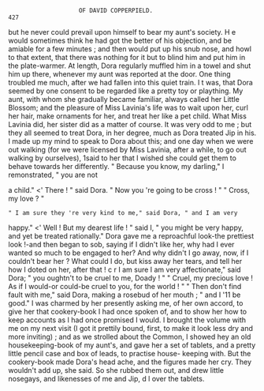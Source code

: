                         OF DAVID COPPERPIELD.                           427
but he never could prevail upon himself to bear my aunt's society. H e
would sometimes think he had got the better of his objection, and be
amiable for a few minutes ; and then would put up his snub nose, and
howl to that extent, that there was nothing for it but to blind him and
put him in the plate-warmer. At length, Dora regularly muffled him
in a towel and shut him up there, whenever my aunt was reported at
the door.
    One thing troubled me much, after we had fallen into this quiet train.
I t was, that Dora seemed by one consent to be regarded like a pretty toy
or plaything. My aunt, with whom she gradually became familiar,
always called her Little Blossom; and the pleasure of Miss Lavinia's life
was to wait upon her, curl her hair, make ornaments for her, and treat
her like a pet child. What Miss Lavinia did, her sister did as a matter of
course. It was very odd to me ; but they all seemed to treat Dora, in her
degree, much as Dora treated Jip in his.
    I made up my mind to speak to Dora about this; and one day when
we were out walking (for we were licensed by Miss Lavinia, after a while,
to go out walking by ourselves), 1said to her that I wished she could get
them to behave towards her differently.
    " Because you know, my darling," I remonstrated, " you are not

a child."
    &lt;' There ! " said Dora. " Now you 're going to be cross ! "
    " Cross, my love ? "

    " I am sure they 're very kind to me," said Dora, " and I am very

happy."
    &lt;' Well ! But my dearest life ! " said I, " you might be very happy, and
yet be treated rationally."
    Dora gave me a reproachful look-the prettiest look !-and then began
to sob, saying if I didn't like her, why had I ever wanted so much to be
engaged to her? And why didn't I go away, now, if I couldn't
bear her ?
    What could I do, but kiss away her tears, and tell her how I doted
on her, after that !
    c r I am sure I am very affectionate," said Dora; " you oughtn't to
be cruel to me, Doady ! "
    " Cruel, my precious love ! As if I would-or     could-be cruel to you,
for the world ! "
    " Then don't find fault with me," said Dora, making a rosebud of her
mouth ; " and I '11 be good."
    I was charmed by her presently asking me, of her own accord, to give
her that cookery-book I had once spoken of, and to show her how to
keep accounts as I had once promised I would. I brought the volume with
me on my next visit (I got it prettily bound, first, to make it look less dry
and more inviting) ; and as we strolled about the Common, I showed hey
an old housekeeping-book of my aunt's, and gave her a set of tablets,
and a pretty little pencil case and box of leads, to practise house-
keeping with.
    But the cookery-book made Dora's head ache, and the figures made
her cry. They wouldn't add up, she said. So she rubbed them out, and
drew little nosegays, and likenesses of me and Jip, d l over the tablets.
